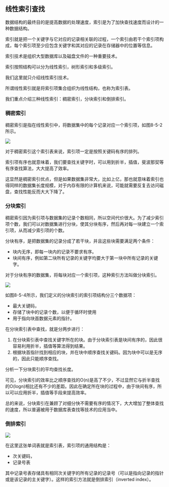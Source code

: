 
## 线性索引查找

数据结构的最终目的是提高数据的处理速度，索引是为了加快查找速度而设计的一种数据结构。

索引就是把一个关键字与它对应的记录相关联的过程，一个索引由若干个索引项构成，每个索引项至少应包含关键字和其对应的记录在存储器中的位置等信息。

索引技术是组织大型数据库以及磁盘文件的一种重要技术。

索引按照结构可以分为线性索引，树形索引和多级索引。

我们这里就只介绍线性索引技术。

所谓线性索引就是将索引项集合组织为线性结构，也称为索引表。

我们重点介绍三种线性索引：稠密索引，分块索引和倒排索引。


### 稠密索引

稠密索引是指在线性索引中，将数据集中的每个记录对应一个索引项，如图8-5-2所示。

![](./images/searching_05.png)



对于稠密索引这个索引表来说，索引项一定是按照关键码有序的排列。

索引项有序也就意味着，我们要查找关键字时，可以用到折半，插值，斐波那契等有序查找算法，大大提高了效率。

这显然是稠密索引优点，但是如果数据集非常大，比如上亿，那也就意味着索引也得同样的数据集长度规模，对于内存有限的计算机来说，可能就需要反复去访问磁盘，查找性能反而大大下降了。


### 分块索引

稠密索引因为索引项与数据集的记录个数相同，所以空间代价很大。为了减少索引项个数，我们可以对数据集进行分块，使其分块有序，然后再对每一块建立一个索引项，从而减少索引项的个数。

分块有序，是把数据集的记录分成了若干块，并且这些块需要满足两个条件：

- 块内无序，即每一块内的记录不要求有序。
- 块间有序，例如第二块所有记录的关键字均要大于第一块中所有记录的关键字。

对于分块有序的数据集，将每块对应一个索引项，这种索引方法叫做分块索引。

![](./images/searching_06.png)




如图8-5-4所示，我们定义的分块索引的索引项结构分三个数据项：
- 最大关键码，
- 存储了块中的记录个数，以便于循环时使用
- 用于指向块首数据元素的指针。

在分块索引表中查找，就是分两步进行：
1. 在分块索引表中查找关键字所在的块。由于分块索引表是块间有序的，因此很容易利用折半，插值等算法得到结果。
2. 根据块首指针找到相应的块，并在块中顺序查找关键码。因为块中可以是无序的，因此只能顺序查找。

分析一下分块索引的平均查找长度。

可见，分块索引的效率比之顺序查找的O(n)是高了不少，不过显然它与折半查找的O(logn)相比还有不少的差距。因此在确定所在块的过程中，由于块间有序，所以可以应用折半，插值等手段来提高效率。

总的来说，分块索引在兼顾了对细分快不需要有序的情况下，大大增加了整体查找的速度，所以普遍被用于数据库表查找等技术的应用当中。



### 倒排索引

![](./images/searching_07.png)

在这里这张单词表就是索引表，索引项的通用结构是：
- 次关键码，
- 记录号表

其中记录号表存储具有相同次关键字的所有记录的记录号（可以是指向记录的指针或是该记录的主关键字）。这样的索引方法就是倒排索引（inverted index）。


